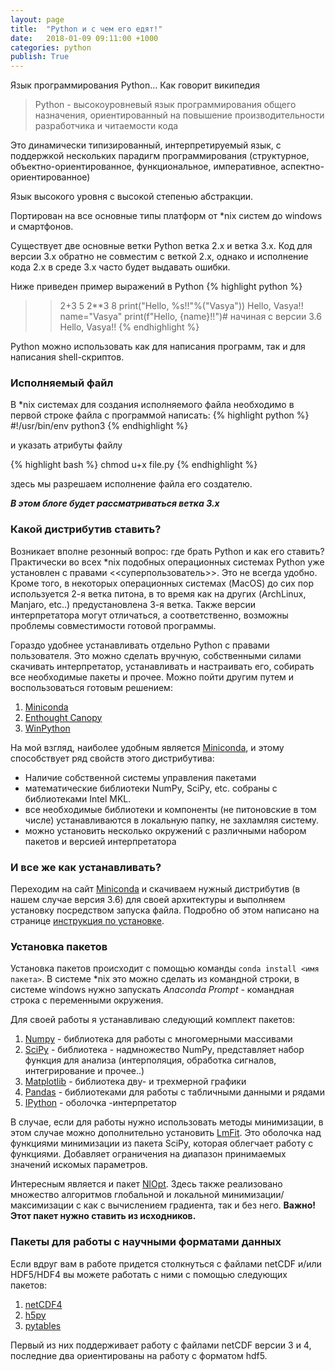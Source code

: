 ```yaml
---
layout: page
title:  "Python и с чем его едят!"
date:   2018-01-09 09:11:00 +1000
categories: python
publish: True
---
```


Язык программирования Python... Как говорит википедия
>Python - высокоуровневый язык программирования общего назначения, ориентированный на повышение производительности разработчика и читаемости кода 

Это динамически типизированный, интерпретируемый язык, с поддержкой нескольких парадигм программирования (структурное, объектно-ориентированное, функциональное, императивное, аспектно-ориентированное)

Язык высокого уровня с высокой степенью абстракции.

Портирован на все основные типы платформ от *nix систем до windows и смартфонов.

Существует две основные ветки Python ветка 2.x и ветка 3.x. Код для версии 3.x  обратно не совместим с веткой 2.x, однако и исполнение кода 2.x в среде 3.x часто будет выдавать ошибки. 

Ниже приведен пример выражений в Python 
{% highlight python %}
>> 2+3
5
>> 2**3
8
>> print("Hello, %s!!"%("Vasya"))
Hello, Vasya!!
>> name="Vasya" 
>> print(f"Hello, {name}!!")# начиная с версии 3.6
Hello, Vasya!!
{% endhighlight %}

Python можно использовать как для написания программ, так и для написания shell-скриптов.

### Исполняемый файл
В *nix системах для создания исполняемого файла необходимо в первой строке файла с программой написать:
{% highlight python %}
#!/usr/bin/env python3
{% endhighlight %}

и указать атрибуты файлу

{% highlight bash %}
chmod u+x file.py
{% endhighlight %}

здесь мы разрешаем исполнение файла его создателю.

___В этом блоге будет рассматриваться ветка 3.x___

### Какой дистрибутив ставить?
Возникает вполне резонный вопрос: где брать Python и как его ставить? Практически во всех *nix подобных операционных системах Python уже установлен с правами <<суперпользователь>>. Это не всегда удобно. Кроме того, в некоторых операционных системах (MacOS) до сих пор используется 2-я ветка питона, в то время как на других (ArchLinux, Manjaro, etc..) предустановлена 3-я ветка. Также версии интерпретатора могут отличаться, а соответственно, возможны проблемы совместимости готовой программы.

Гораздо удобнее устанавливать отдельно Python с правами пользователя. Это можно сделать вручную, собственными силами скачивать интерпретатор, устанавливать и настраивать его, собирать все необходимые пакеты и прочее. Можно пойти другим путем и воспользоваться готовым решением:

1.  [Miniconda](https://conda.io/miniconda.html)
2. [Enthought Canopy](https://www.enthought.com/product/canopy/)
3. [WinPython](https://winpython.github.io)

На мой взгляд, наиболее удобным является [Miniconda](https://conda.io/miniconda.html), и этому способствует ряд свойств этого дистрибутива:

+ Наличие собственной системы управления пакетами
+ математические библиотеки NumPy, SciPy, etc. собраны с библиотеками Intel MKL.
+ все необходимые библиотеки и компоненты (не питоновские в том числе) устанавливаются в локальную папку, не захламляя систему. 
+ можно установить несколько окружений с различными набором пакетов и версией интерпретатора

### И все же как устанавливать?

Переходим на сайт  [Miniconda](https://conda.io/miniconda.html) и скачиваем нужный дистрибутив (в нашем случае версия 3.6) для своей архитектуры и выполняем установку посредством запуска файла. Подробно об этом написано на странице [инструкция по установке](https://conda.io/docs/user-guide/install/index.html). 

### Установка пакетов
Установка пакетов происходит с помощью команды `conda install <имя пакета>`.
В системе *nix это можно сделать из командной строки, в системе windows нужно запускать _Anaconda Prompt_ - командная строка с переменными окружения.

Для своей работы я устанавливаю следующий комплект пакетов:

1. [Numpy](http://www.numpy.org) - библиотека для работы с многомерными массивами
2. [SciPy](https://www.scipy.org) - библиотека - надмножество NumPy, представляет набор функция для анализа (интерполяция, обработка сигналов, интегрирование и прочее..)
3. [Matplotlib](http://matplotlib.org/) - библиотека дву- и трехмерной графики
4. [Pandas](http://pandas.pydata.org/) - библиотеками для работы с табличными данными и рядами
5. [IPython](http://ipython.org/) - оболочка -интерпретатор

В случае, если для работы нужно использовать методы минимизации, в  этом случае можно дополнительно установить [LmFit](https://lmfit.github.io/lmfit-py/). Это оболочка над функциями минимизации из пакета SciPy, которая облегчает работу с функциями. Добавляет ограничения на диапазон принимаемых значений искомых параметров.

Интересным является и пакет [NlOpt](https://nlopt.readthedocs.io/en/latest/). Здесь также реализовано множество алгоритмов глобальной и локальной минимизации/максимизации с как с вычислением градиента, так и без него. **Важно! Этот пакет нужно ставить из исходников.**

### Пакеты для работы с научными форматами данных
Если вдруг вам в работе придется столкнуться с файлами netCDF и/или HDF5/HDF4 вы можете работать с ними с помощью следующих пакетов:

1. [netCDF4](http://unidata.github.io/netcdf4-python/)
2. [h5py](http://www.h5py.org)
3. [pytables](http://www.pytables.org)

Первый из них поддерживает работу с файлами netCDF версии 3 и 4, последние два ориентированы на работу с форматом hdf5. 

